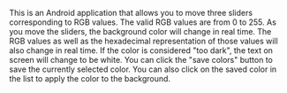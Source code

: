 This is an Android application that allows you to move three sliders corresponding to RGB values. 
The valid RGB values are from 0 to 255. 
As you move the sliders, the background color will change in real time.
The RGB values as well as the hexadecimal representation of those values will also change in real time.
If the color is considered "too dark", the text on screen will change to be white.
You can click the "save colors" button to save the currently selected color.
You can also click on the saved color in the list to apply the color to the background.
